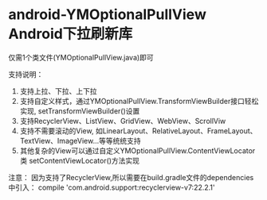 # android-YMOptionalPullView Android下拉刷新库

仅需1个类文件(YMOptionalPullView.java)即可

支持说明：
1. 支持上拉、下拉、上下拉
2. 支持自定义样式，通过YMOptionalPullView.TransformViewBuilder接口轻松实现, setTransformViewBuilder()设置
3. 支持RecyclerView、ListView、GridView、WebView、ScrollViw
4. 支持不需要滚动的View, 如LinearLayout、RelativeLayout、FrameLayout、TextView、ImageView...等等统统支持
5. 其他复杂的View可以通过自定义YMOptionalPullView.ContentViewLocator类 setContentViewLocator()方法实现

注意：
因为支持了RecyclerView,所以需要在build.gradle文件的dependencies中引入：
compile 'com.android.support:recyclerview-v7:22.2.1'